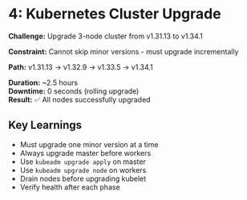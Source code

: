 # 4: Kubernetes Cluster Upgrade

**Challenge:** Upgrade 3-node cluster from v1.31.13 to v1.34.1

**Constraint:** Cannot skip minor versions - must upgrade incrementally

**Path:** v1.31.13 → v1.32.9 → v1.33.5 → v1.34.1

**Duration:** ~2.5 hours  
**Downtime:** 0 seconds (rolling upgrade)  
**Result:** ✅ All nodes successfully upgraded

## Key Learnings

- Must upgrade one minor version at a time
- Always upgrade master before workers
- Use `kubeadm upgrade apply` on master
- Use `kubeadm upgrade node` on workers
- Drain nodes before upgrading kubelet
- Verify health after each phase
